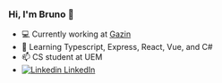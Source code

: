 ### Hi, I'm Bruno 👋


- 💻 Currently working at [Gazin](https://www.gazin.com.br)
- 📖 Learning Typescript, Express, React, Vue, and C#
- 📫 CS student at UEM
- [![Linkedin](https://i.stack.imgur.com/gVE0j.png) LinkedIn](https://www.linkedin.com/in/brunofusieger/)
